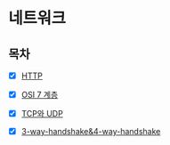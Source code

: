 # 네트워크

## 목차

* [x] [HTTP](https://github.com/99MinSu/CS-Study/blob/main/Network/Http.md)

* [x] [OSI 7 계층](https://github.com/99MinSu/CS-Study/blob/main/Network/OSI7LAYER.md)

* [x] [TCP와 UDP](https://github.com/99MinSu/CS-Study/blob/main/Network/TCP&UDP.md)

* [x] [3-way-handshake&4-way-handshake](https://github.com/99MinSu/CS-Study/blob/main/Network/3-way-handshake&4-way-handshake.md)
